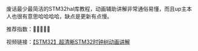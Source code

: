废话最少最简洁的STM32hal库教程，动画辅助讲解非常通俗易懂，而且up主本人也很有意思哈哈哈哈，缺点是更新有点慢。

推荐指数：🌟🌟🌟🌟🌟

视频链接：[【STM32】超清晰STM32时钟树动画讲解](https://www.bilibili.com/video/BV1ph4y1e7Ey?vd_source=6993c687c4c026d4a88b3e5712b40113)
